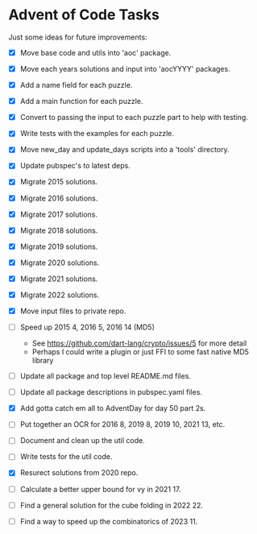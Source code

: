 # Advent of Code Tasks

Just some ideas for future improvements:

 - [x] Move base code and utils into 'aoc' package.
  - [x] Move each years solutions and input into 'aocYYYY' packages.
  - [x] Add a name field for each puzzle.
  - [x] Add a main function for each puzzle.
  - [x] Convert to passing the input to each puzzle part to help with testing.
  - [x] Write tests with the examples for each puzzle.
  - [x] Move new_day and update_days scripts into a 'tools' directory.
  - [x] Update pubspec's to latest deps.
  - [x] Migrate 2015 solutions.
  - [x] Migrate 2016 solutions.
  - [x] Migrate 2017 solutions.
  - [x] Migrate 2018 solutions.
  - [x] Migrate 2019 solutions.
  - [x] Migrate 2020 solutions.
  - [x] Migrate 2021 solutions.
  - [x] Migrate 2022 solutions.

- [x] Move input files to private repo.
- [ ] Speed up 2015 4, 2016 5, 2016 14 (MD5)
  - See https://github.com/dart-lang/crypto/issues/5 for more detail
  - Perhaps I could write a plugin or just FFI to some fast native MD5 library
- [ ] Update all package and top level README.md files.
- [ ] Update all package descriptions in pubspec.yaml files.
- [x] Add gotta catch em all to AdventDay for day 50 part 2s.
- [ ] Put together an OCR for 2016 8, 2019 8, 2019 10, 2021 13, etc.
- [ ] Document and clean up the util code.
- [ ] Write tests for the util code.
- [x] Resurect solutions from 2020 repo.
- [ ] Calculate a better upper bound for vy in 2021 17.
- [ ] Find a general solution for the cube folding in 2022 22.
- [ ] Find a way to speed up the combinatorics of 2023 11.

